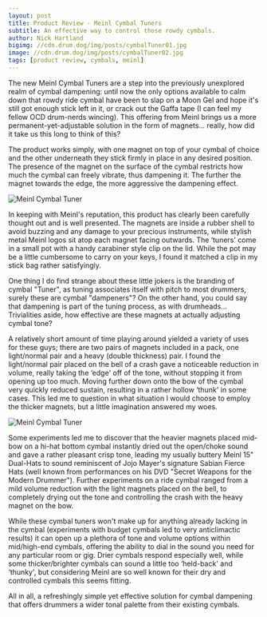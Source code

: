 ```yaml
---
layout: post
title: Product Review - Meinl Cymbal Tuners
subtitle: An effective way to control those rowdy cymbals.
author: Nick Hartland
bigimg: //cdn.drum.dog/img/posts/cymbalTuner01.jpg
image: //cdn.drum.dog/img/posts/cymbalTuner02.jpg
tags: [product review, cymbals, meinl]
---
```


The new Meinl Cymbal Tuners are a step into the previously unexplored realm of cymbal dampening: until now the only options available to calm down that rowdy ride cymbal have been to slap on a Moon Gel and hope it's still got enough stick left in it, or crack out the Gaffa tape (I can feel my fellow OCD drum-nerds wincing). This offering from Meinl brings us a more permanent-yet-adjustable solution in the form of magnets... really, how did it take us this long to think of this?

The product works simply, with one magnet on top of your cymbal of choice and the other underneath they stick firmly in place in any desired position. The presence of the magnet on the surface of the cymbal restricts how much the cymbal can freely vibrate, thus dampening it. The further the magnet towards the edge, the more aggressive the dampening effect. 

![Meinl Cymbal Tuner](https://cdn.drum.dog/img/posts/cymbalTuner02.jpg)

In keeping with Meinl's reputation, this product has clearly been carefully thought out and is well presented. The magnets are inside a rubber shell to avoid buzzing and any damage to your precious instruments, while stylish metal Meinl logos sit atop each magnet facing outwards. The ‘tuners' come in a small pot with a handy carabiner style clip on the lid. While the pot may be a little cumbersome to carry on your keys, I found it matched a clip in my stick bag rather satisfyingly. 

One thing I do find strange about these little jokers is the branding of cymbal "Tuner", as tuning associates itself with pitch to most drummers, surely these are cymbal "dampeners"? On the other hand, you could say that dampening is part of the tuning process, as with drumheads... Trivialities aside, how effective are these magnets at actually adjusting cymbal tone?

A relatively short amount of time playing around yielded a variety of uses for these guys; there are two pairs of magnets included in a pack, one light/normal pair and a heavy (double thickness) pair. I found the light/normal pair placed on the bell of a crash gave a noticeable reduction in volume, really taking the ‘edge' off of the tone, without stopping it from opening up too much. Moving further down onto the bow of the cymbal very quickly reduced sustain, resulting in a rather hollow ‘thunk' in some cases. This led me to question in what situation I would choose to employ the thicker magnets, but a little imagination answered my woes. 

![Meinl Cymbal Tuner](https://cdn.drum.dog/img/posts/cymbalTuner01.jpg)

Some experiments led me to discover that the heavier magnets placed mid-bow on a hi-hat bottom cymbal instantly dried out the open/choke sound and gave a rather pleasant crisp tone, leading my usually buttery Meinl 15" Dual-Hats to sound reminiscent of Jojo Mayer's signature Sabian Fierce Hats (well known from performances on his DVD "Secret Weapons for the Modern Drummer").
Further experiments on a ride cymbal ranged from a mild volume reduction with the light magnets placed on the bell, to completely drying out the tone and controlling the crash with the heavy magnet on the bow. 

While these cymbal tuners won't make up for anything already lacking in the cymbal (experiments with budget cymbals led to very anticlimactic results) it can open up a plethora of tone and volume options within mid/high-end cymbals, offering the ability to dial in the sound you need for any particular room or gig. Drier cymbals respond especially well, while some thicker/brighter cymbals can sound a little too ‘held-back' and ‘thunky', but considering Meinl are so well known for their dry and controlled cymbals this seems fitting. 

All in all, a refreshingly simple yet effective solution for cymbal dampening that offers drummers a wider tonal palette from their existing cymbals.
